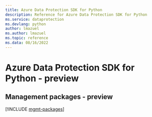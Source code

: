 ```yaml
---
title: Azure Data Protection SDK for Python
description: Reference for Azure Data Protection SDK for Python
ms.service: dataprotection
ms.devlang: python
author: lmazuel
ms.author: lmazuel
ms.topic: reference
ms.data: 08/16/2022
---
```

# Azure Data Protection SDK for Python - preview

## Management packages - preview
[!INCLUDE [mgmt-packages](data-protection-mgmt-index.md)]